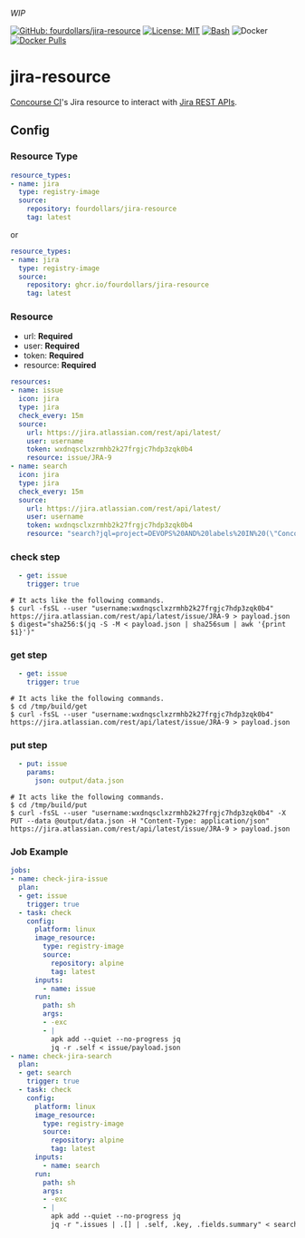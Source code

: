 *WIP*

 [![GitHub: fourdollars/jira-resource](https://img.shields.io/badge/GitHub-fourdollars%2Fjira%E2%80%90resource-darkgreen.svg)](https://github.com/fourdollars/jira-resource/) [![License: MIT](https://img.shields.io/badge/License-MIT-blue.svg)](https://opensource.org/licenses/MIT) [![Bash](https://img.shields.io/badge/Language-Bash-red.svg)](https://www.gnu.org/software/bash/) ![Docker](https://github.com/fourdollars/jira-resource/workflows/Docker/badge.svg) [![Docker Pulls](https://img.shields.io/docker/pulls/fourdollars/jira-resource.svg)](https://hub.docker.com/r/fourdollars/jira-resource/)
# jira-resource
[Concourse CI](https://concourse-ci.org/)'s Jira resource to interact with [Jira REST APIs](https://developer.atlassian.com/server/jira/platform/rest-apis/).

## Config

### Resource Type

```yaml
resource_types:
- name: jira
  type: registry-image
  source:
    repository: fourdollars/jira-resource
    tag: latest
```

or

```yaml
resource_types:
- name: jira
  type: registry-image
  source:
    repository: ghcr.io/fourdollars/jira-resource
    tag: latest
```

### Resource

* url: **Required**
* user: **Required**
* token: **Required**
* resource: **Required**

```yaml
resources:
- name: issue
  icon: jira
  type: jira
  check_every: 15m
  source:
    url: https://jira.atlassian.com/rest/api/latest/
    user: username
    token: wxdnqsclxzrmhb2k27frgjc7hdp3zqk0b4
    resource: issue/JRA-9
- name: search
  icon: jira
  type: jira
  check_every: 15m
  source:
    url: https://jira.atlassian.com/rest/api/latest/
    user: username
    token: wxdnqsclxzrmhb2k27frgjc7hdp3zqk0b4
    resource: "search?jql=project=DEVOPS%20AND%20labels%20IN%20(\"Concourse-CI\")&maxResults=50"
```
### check step

```yaml
  - get: issue
    trigger: true
```
```shell
# It acts like the following commands.
$ curl -fsSL --user "username:wxdnqsclxzrmhb2k27frgjc7hdp3zqk0b4" https://jira.atlassian.com/rest/api/latest/issue/JRA-9 > payload.json
$ digest="sha256:$(jq -S -M < payload.json | sha256sum | awk '{print $1}')"
```

### get step

```yaml
  - get: issue
    trigger: true
```
```shell
# It acts like the following commands.
$ cd /tmp/build/get
$ curl -fsSL --user "username:wxdnqsclxzrmhb2k27frgjc7hdp3zqk0b4" https://jira.atlassian.com/rest/api/latest/issue/JRA-9 > payload.json
```

### put step

```yaml
  - put: issue
    params:
      json: output/data.json
```
```shell
# It acts like the following commands.
$ cd /tmp/build/put
$ curl -fsSL --user "username:wxdnqsclxzrmhb2k27frgjc7hdp3zqk0b4" -X PUT --data @output/data.json -H "Content-Type: application/json" https://jira.atlassian.com/rest/api/latest/issue/JRA-9 > payload.json
```

### Job Example

```yaml
jobs:
- name: check-jira-issue
  plan:
  - get: issue
    trigger: true
  - task: check
    config:
      platform: linux
      image_resource:
        type: registry-image
        source:
          repository: alpine
          tag: latest
      inputs:
        - name: issue
      run:
        path: sh
        args:
        - -exc
        - |
          apk add --quiet --no-progress jq
          jq -r .self < issue/payload.json
- name: check-jira-search
  plan:
  - get: search
    trigger: true
  - task: check
    config:
      platform: linux
      image_resource:
        type: registry-image
        source:
          repository: alpine
          tag: latest
      inputs:
        - name: search
      run:
        path: sh
        args:
        - -exc
        - |
          apk add --quiet --no-progress jq
          jq -r ".issues | .[] | .self, .key, .fields.summary" < search/payload.json
```
